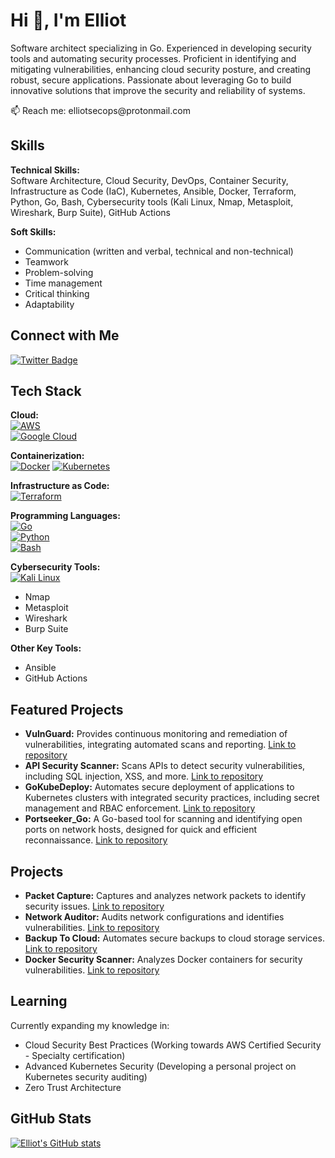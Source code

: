 # Hi 👋, I'm Elliot

Software architect specializing in Go. Experienced in developing security tools and automating security processes. Proficient in identifying and mitigating vulnerabilities, enhancing cloud security posture, and creating robust, secure applications. Passionate about leveraging Go to build innovative solutions that improve the security and reliability of systems.



<p>
  📫 Reach me: elliotsecops@protonmail.com
</p>

## Skills

**Technical Skills:**  
Software Architecture, Cloud Security, DevOps, Container Security, Infrastructure as Code (IaC), Kubernetes, Ansible, Docker, Terraform, Python, Go, Bash, Cybersecurity tools (Kali Linux, Nmap, Metasploit, Wireshark, Burp Suite), GitHub Actions

**Soft Skills:**  
* Communication (written and verbal, technical and non-technical)
* Teamwork
* Problem-solving
* Time management
* Critical thinking
* Adaptability

## Connect with Me

[![Twitter Badge](https://img.shields.io/twitter/follow/elliotsecops?logo=twitter&style=for-the-badge)](https://twitter.com/elliotsecops)

## Tech Stack

**Cloud:**  
[![AWS](https://img.shields.io/badge/amazon%20aws-232F3E?style=for-the-badge&logo=amazonaws&logoColor=white)](https://aws.amazon.com)  
[![Google Cloud](https://img.shields.io/badge/google%20cloud-4285F4?style=for-the-badge&logo=googlecloud&logoColor=white)](https://cloud.google.com)

**Containerization:**  
[![Docker](https://img.shields.io/badge/docker-2496ED?style=for-the-badge&logo=docker&logoColor=white)](https://www.docker.com/)
[![Kubernetes](https://img.shields.io/badge/kubernetes-%23326ce5.svg?style=for-the-badge&logo=kubernetes&logoColor=white)](https://kubernetes.io/)  


**Infrastructure as Code:**  
[![Terraform](https://img.shields.io/badge/terraform-%235835CC.svg?style=for-the-badge&logo=terraform&logoColor=white)](https://www.terraform.io)

**Programming Languages:**  
[![Go](https://img.shields.io/badge/go-%2300ADD8.svg?style=for-the-badge&logo=go&logoColor=white)](https://golang.org)  
[![Python](https://img.shields.io/badge/python-3670A0?style=for-the-badge&logo=python&logoColor=ffdd54)](https://www.python.org)  
[![Bash](https://img.shields.io/badge/bash-%23121011.svg?style=for-the-badge&logo=gnu-bash&logoColor=white)](https://www.gnu.org/software/bash/)

**Cybersecurity Tools:**  
[![Kali Linux](https://img.shields.io/badge/kali%20linux-557C94?style=for-the-badge&logo=kalilinux&logoColor=white)](https://www.kali.org)  
* Nmap
* Metasploit
* Wireshark
* Burp Suite

**Other Key Tools:**  
* Ansible
* GitHub Actions

## Featured Projects

* **VulnGuard:** Provides continuous monitoring and remediation of vulnerabilities, integrating automated scans and reporting. [Link to repository](https://github.com/elliotsecops/VulnGuard)
* **API Security Scanner:** Scans APIs to detect security vulnerabilities, including SQL injection, XSS, and more. [Link to repository](https://github.com/elliotsecops/API-Security-Scanner)
* **GoKubeDeploy:** Automates secure deployment of applications to Kubernetes clusters with integrated security practices, including secret management and RBAC enforcement. [Link to repository](https://github.com/elliotsecops/GoKubeDeploy)
* **Portseeker_Go:** A Go-based tool for scanning and identifying open ports on network hosts, designed for quick and efficient reconnaissance. [Link to repository](https://github.com/elliotsecops/Portseeker_Go)

## Projects

* **Packet Capture:** Captures and analyzes network packets to identify security issues. [Link to repository](https://github.com/elliotsecops/Packet-Capture)
* **Network Auditor:** Audits network configurations and identifies vulnerabilities. [Link to repository](https://github.com/elliotsecops/Network-Auditor)
* **Backup To Cloud:** Automates secure backups to cloud storage services. [Link to repository](https://github.com/elliotsecops/Backup-To-Cloud)
* **Docker Security Scanner:** Analyzes Docker containers for security vulnerabilities. [Link to repository](https://github.com/elliotsecops/Docker-Security-Scanner)

## Learning

Currently expanding my knowledge in:
* Cloud Security Best Practices (Working towards AWS Certified Security - Specialty certification)
* Advanced Kubernetes Security (Developing a personal project on Kubernetes security auditing)
* Zero Trust Architecture

## GitHub Stats

[![Elliot's GitHub stats](https://github-readme-stats.vercel.app/api?username=elliotsecops&show_icons=true&theme=dark)](https://github.com/anuraghazra/github-readme-stats)

